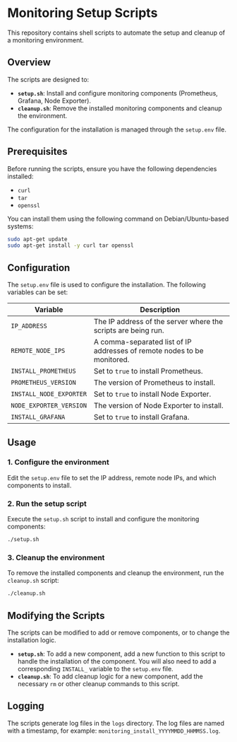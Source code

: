 # Monitoring Setup Scripts

This repository contains shell scripts to automate the setup and cleanup of a monitoring environment.

## Overview

The scripts are designed to:

*   **`setup.sh`**: Install and configure monitoring components (Prometheus, Grafana, Node Exporter).
*   **`cleanup.sh`**: Remove the installed monitoring components and cleanup the environment.

The configuration for the installation is managed through the `setup.env` file.

## Prerequisites

Before running the scripts, ensure you have the following dependencies installed:

*   `curl`
*   `tar`
*   `openssl`

You can install them using the following command on Debian/Ubuntu-based systems:

```bash
sudo apt-get update
sudo apt-get install -y curl tar openssl
```

## Configuration

The `setup.env` file is used to configure the installation. The following variables can be set:

| Variable | Description |
|---|---|
| `IP_ADDRESS` | The IP address of the server where the scripts are being run. |
| `REMOTE_NODE_IPS` | A comma-separated list of IP addresses of remote nodes to be monitored. |
| `INSTALL_PROMETHEUS` | Set to `true` to install Prometheus. |
| `PROMETHEUS_VERSION` | The version of Prometheus to install. |
| `INSTALL_NODE_EXPORTER` | Set to `true` to install Node Exporter. |
| `NODE_EXPORTER_VERSION` | The version of Node Exporter to install. |
| `INSTALL_GRAFANA` | Set to `true` to install Grafana. |

## Usage

### 1. Configure the environment

Edit the `setup.env` file to set the IP address, remote node IPs, and which components to install.

### 2. Run the setup script

Execute the `setup.sh` script to install and configure the monitoring components:

```bash
./setup.sh
```

### 3. Cleanup the environment

To remove the installed components and cleanup the environment, run the `cleanup.sh` script:

```bash
./cleanup.sh
```

## Modifying the Scripts

The scripts can be modified to add or remove components, or to change the installation logic.

*   **`setup.sh`**: To add a new component, add a new function to this script to handle the installation of the component. You will also need to add a corresponding `INSTALL_` variable to the `setup.env` file.
*   **`cleanup.sh`**: To add cleanup logic for a new component, add the necessary `rm` or other cleanup commands to this script.

## Logging

The scripts generate log files in the `logs` directory. The log files are named with a timestamp, for example: `monitoring_install_YYYYMMDD_HHMMSS.log`.